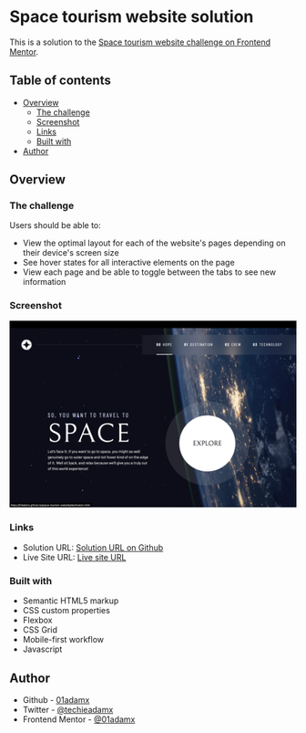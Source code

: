 # Space tourism website solution

This is a solution to the [Space tourism website challenge on Frontend Mentor](https://www.frontendmentor.io/challenges/space-tourism-multipage-website-gRWj1URZ3).

## Table of contents

- [Overview](#overview)
  - [The challenge](#the-challenge)
  - [Screenshot](#screenshot)
  - [Links](#links)
  - [Built with](#built-with)
- [Author](#author)


## Overview

### The challenge

Users should be able to:

- View the optimal layout for each of the website's pages depending on their device's screen size
- See hover states for all interactive elements on the page
- View each page and be able to toggle between the tabs to see new information

### Screenshot
![](./space-tourism-website.png)


### Links

- Solution URL: [Solution URL on Github](https://github.com/01adamx/space-tourism-website)
- Live Site URL: [Live site URL](https://01adamx.github.io/space-tourism-website/)


### Built with

- Semantic HTML5 markup
- CSS custom properties
- Flexbox
- CSS Grid
- Mobile-first workflow
- Javascript



## Author

- Github - [01adamx](hhttps://github.com/01adamx)
- Twitter - [@techieadamx](https://x.com/TechieAdamx)
- Frontend Mentor - [@01adamx](https://www.frontendmentor.io/profile/01adamx)